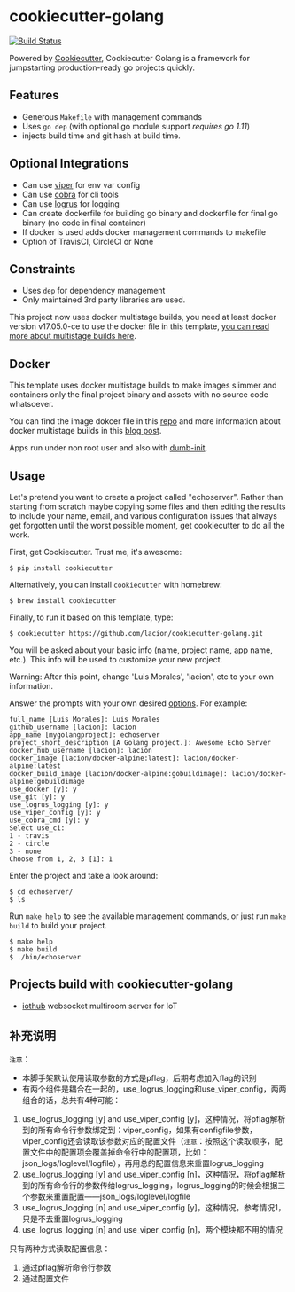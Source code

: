 # cookiecutter-golang

[![Build Status](https://travis-ci.org/lacion/cookiecutter-golang.svg?branch=master)](https://travis-ci.org/lacion/cookiecutter-golang)

Powered by [Cookiecutter](https://github.com/audreyr/cookiecutter), Cookiecutter Golang is a framework for jumpstarting production-ready go projects quickly.

## Features

- Generous `Makefile` with management commands
- Uses `go dep` (with optional go module support *requires go 1.11*)
- injects build time and git hash at build time.

## Optional Integrations

- Can use [viper](https://github.com/spf13/viper) for env var config
- Can use [cobra](https://github.com/spf13/cobra) for cli tools
- Can use [logrus](https://github.com/sirupsen/logrus) for logging
- Can create dockerfile for building go binary and dockerfile for final go binary (no code in final container)
- If docker is used adds docker management commands to makefile
- Option of TravisCI, CircleCI or None

## Constraints

- Uses `dep` for dependency management
- Only maintained 3rd party libraries are used.

This project now uses docker multistage builds, you need at least docker version v17.05.0-ce to use the docker file in this template, [you can read more about multistage builds here](https://www.critiqus.com/post/multi-stage-docker-builds/).

## Docker

This template uses docker multistage builds to make images slimmer and containers only the final project binary and assets with no source code whatsoever.

You can find the image dokcer file in this [repo](https://github.com/lacion/alpine-golang-buildimage) and more information about docker multistage builds in this [blog post](https://www.critiqus.com/post/multi-stage-docker-builds/).

Apps run under non root user and also with [dumb-init](https://github.com/Yelp/dumb-init).

## Usage

Let's pretend you want to create a project called "echoserver". Rather than starting from scratch maybe copying 
some files and then editing the results to include your name, email, and various configuration issues that always 
get forgotten until the worst possible moment, get cookiecutter to do all the work.

First, get Cookiecutter. Trust me, it's awesome:
```console
$ pip install cookiecutter
```

Alternatively, you can install `cookiecutter` with homebrew:
```console
$ brew install cookiecutter
```

Finally, to run it based on this template, type:
```console
$ cookiecutter https://github.com/lacion/cookiecutter-golang.git
```

You will be asked about your basic info (name, project name, app name, etc.). This info will be used to customize your new project.

Warning: After this point, change 'Luis Morales', 'lacion', etc to your own information.

Answer the prompts with your own desired [options](). For example:
```console
full_name [Luis Morales]: Luis Morales
github_username [lacion]: lacion
app_name [mygolangproject]: echoserver
project_short_description [A Golang project.]: Awesome Echo Server
docker_hub_username [lacion]: lacion
docker_image [lacion/docker-alpine:latest]: lacion/docker-alpine:latest
docker_build_image [lacion/docker-alpine:gobuildimage]: lacion/docker-alpine:gobuildimage
use_docker [y]: y
use_git [y]: y
use_logrus_logging [y]: y
use_viper_config [y]: y
use_cobra_cmd [y]: y
Select use_ci:
1 - travis
2 - circle
3 - none
Choose from 1, 2, 3 [1]: 1
```

Enter the project and take a look around:
```console
$ cd echoserver/
$ ls
```

Run `make help` to see the available management commands, or just run `make build` to build your project.
```console
$ make help
$ make build
$ ./bin/echoserver
```

## Projects build with cookiecutter-golang

- [iothub](https://github.com/lacion/iothub) websocket multiroom server for IoT

## 补充说明

`注意`：

- 本脚手架默认使用读取参数的方式是pflag，后期考虑加入flag的识别
- 有两个组件是耦合在一起的，use_logrus_logging和use_viper_config，两两组合的话，总共有4种可能：

1. use_logrus_logging [y] and use_viper_config [y]，这种情况，将pflag解析到的所有命令行参数绑定到：viper_config，如果有configfile参数，viper_config还会读取该参数对应的配置文件（`注意`：按照这个读取顺序，配置文件中的配置项会覆盖掉命令行中的配置项，比如：json_logs/loglevel/logfile），再用总的配置信息来重置logrus_logging
2. use_logrus_logging [y] and use_viper_config [n]，这种情况，将pflag解析到的所有命令行的参数传给logrus_logging，logrus_logging的时候会根据三个参数来重置配置——json_logs/loglevel/logfile
3. use_logrus_logging [n] and use_viper_config [y]，这种情况，参考情况1，只是不去重置logrus_logging
3. use_logrus_logging [n] and use_viper_config [n]，两个模块都不用的情况

只有两种方式读取配置信息：

1. 通过pflag解析命令行参数
2. 通过配置文件
